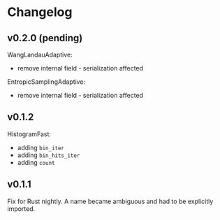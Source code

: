 # Changelog

## v0.2.0 (pending)

WangLandauAdaptive:
* remove internal field - serialization affected

EntropicSamplingAdaptive:
* remove internal field - serialization affected

## v0.1.2

HistogramFast:
* adding `bin_iter`
* adding `bin_hits_iter`
* adding `count`

## v0.1.1

Fix for Rust nightly. A name became ambiguous and had to be explicitly imported. 